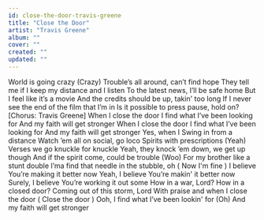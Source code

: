 ```yaml
---
id: close-the-door-travis-greene
title: "Close the Door"
artist: "Travis Greene"
album: ""
cover: ""
created: ""
updated: ""
---
```


World is going crazy (Crazy)
Trouble’s all around, can’t find hope
They tell me if I keep my distance and I listen
To the latest news, I’ll be safe home
But I feel like it’s a movie
And the credits should be up, takin' too long
If I never see the end of the film that I’m in
Is it possible to press pause, hold on?
[Chorus: Travis Greene]
When I close the door
I find what I’ve been looking for
And my faith will get stronger
When I close the door
I find what I’ve been looking for
And my faith will get stronger
Yes, when I
Swing in from a distance
Watch ’em all on social, go loco
Spirits with prеscriptions (Yeah)
Verses wе go knuckle for knuckle
Yeah, they knock ’em down, we get up though
And if the spirit come, could be trouble (Woo)
For my brother like a stunt double
I’ma find that needle in the stubble, oh (
Now I'm fine
)
I believe You’re making it better now
Yeah, I believe You’re 
makin' it better now
Surely, I believe You’re working it out some
How in a war, Lord? How in a closed door?
Coming out of this storm, Lord
With praise and when I close the door (
Close the door
)
Ooh, I find what I’ve been lookin' for (Oh)
And my 
faith will get stronger